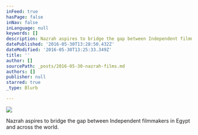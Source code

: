 ```yaml
---
inFeed: true
hasPage: false
inNav: false
inLanguage: null
keywords: []
description: Nazrah aspires to bridge the gap between Independent filmmakers in Egypt and across the world.
datePublished: '2016-05-30T13:28:50.432Z'
dateModified: '2016-05-30T13:25:33.349Z'
title: ''
author: []
sourcePath: _posts/2016-05-30-nazrah-films.md
authors: []
publisher: null
starred: true
_type: Blurb

---
```

![](https://the-grid-user-content.s3-us-west-2.amazonaws.com/57d9e7c1-1cb6-4e3b-95bb-45007bcd1b3f.jpg)

Nazrah aspires to bridge the gap between Independent filmmakers in Egypt and across the world.